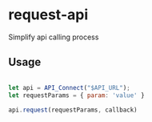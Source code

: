 # request-api
Simplify api calling process

## Usage

```javascript

let api = API_Connect("$API_URL");
let requestParams = { param: 'value' }

api.request(requestParams, callback)

```
